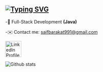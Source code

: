 [![Typing SVG](https://readme-typing-svg.demolab.com?font=Fira+Code&weight=600&size=24&duration=3000&pause=200&color=1F5AF7&multiline=true&width=436&height=62&lines=Hi%F0%9F%98%8A%2C+I+am+Saif+Yahya+)](https://git.io/typing-svg)
---

-🌱 Full-Stack Development **(Java)**

-✉️ Contact me: [saifbarakat991@gmail.com](mailto:saifbarakat991@gmail.com)

[<img src="https://clipground.com/images/linkedin-icon-32x32-clipart-2.png" alt="LinkedIn Profile" width="50px" height="50px" />](https://www.linkedin.com/in/saif-yahya-276306217/)

![Github stats](https://github-readme-stats.vercel.app/api?username=saifyahya)

<!---
<p align="left"> <img src="https://komarev.com/ghpvc/?username=saifyahya&label=Profile%20views&color=0e75b6&style=flat" alt="saifyahya" /> </p>
-->
